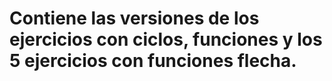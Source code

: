 # Contiene las versiones de los ejercicios con ciclos, funciones y los 5 ejercicios con funciones flecha.